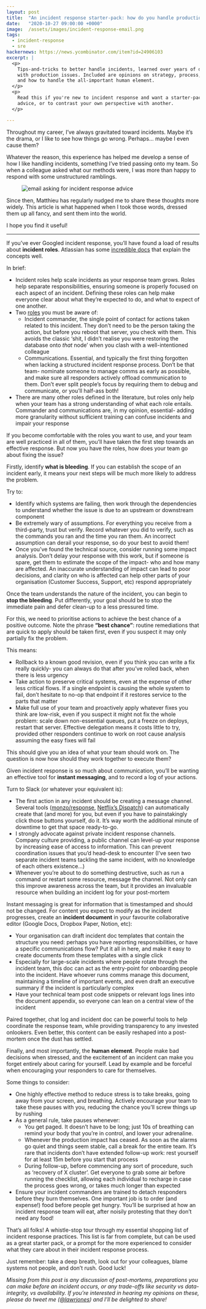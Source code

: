 ```yaml
---
layout: post
title:  "An incident response starter-pack: how do you handle production outages?"
date:   "2020-10-27 09:00:00 +0000"
image:  /assets/images/incident-response-email.png
tags:
  - incident-response
  - sre
hackernews: https://news.ycombinator.com/item?id=24906103
excerpt: |
  <p>
    Tips-and-tricks to better handle incidents, learned over years of dealing
    with production issues. Included are opinions on strategy, process, tools
    and how to handle the all-important human element.
  </p>
  <p>
    Read this if you're new to incident response and want a starter-pack of
    advice, or to contrast your own perspective with another.
  </p>

---
```


Throughout my career, I’ve always gravitated toward incidents. Maybe it’s the
drama, or I like to see how things go wrong. Perhaps… maybe I even cause them?

Whatever the reason, this experience has helped me develop a sense of how I like
handling incidents, something I’ve tried passing onto my team. So when a
colleague asked what our methods were, I was more than happy to respond with
some unstructured ramblings.

<figure>
  <img src="{{ "/assets/images/incident-response-email.png" | prepend:site.baseurl }}" alt="email asking for incident response advice"/>
</figure>

Since then, Matthieu has regularly nudged me to share these thoughts more
widely. This article is what happened when I took those words, dressed them up
all fancy, and sent them into the world.

I hope you find it useful!

---

[atlassian]: https://www.atlassian.com/incident-management
[atlassian/roles]: https://www.atlassian.com/incident-management/incident-response/roles-responsibilities

If you’ve ever Googled incident response, you’ll have found a load of results
about **incident roles**. Atlassian has some [incredible docs][atlassian] that
explain the concepts well.

In brief:

- Incident roles help scale incidents as your response team grows. Roles help
  separate responsibilities, ensuring someone is properly focused on each aspect
  of an incident. Defining these roles can help make everyone clear about what
  they’re expected to do, and what to expect of one another.
- Two [roles][atlassian/roles] you must be aware of:
    - Incident commander, the single point of contact for actions taken related
      to this incident. They don’t need to be the person taking the action, but
      before you reboot that server, you check with them. This avoids the
      classic ‘shit, I didn’t realise you were restoring the database onto
      _that_ node’ when you clash with a well-intentioned colleague
    - Communications. Essential, and typically the first thing forgotten when
      lacking a structured incident response process. Don’t be that team-
      nominate someone to manage comms as early as possible, and make sure all
      responders actively offload communication to them. Don’t ever split
      people’s focus by requiring them to debug and communicate, or you’ll
      half-ass both!
- There are many other roles defined in the literature, but roles only help when
  your team has a strong understanding of what each role entails. Commander and
  communications are, in my opinion, essential- adding more granularity without
  sufficient training can confuse incidents and impair your response

If you become comfortable with the roles you want to use, and your team are well
practiced in all of them, you’ll have taken the first step towards an effective
response. But now you have the roles, how does your team go about fixing the
issue?

Firstly, identify **what is bleeding**. If you can establish the scope of an
incident early, it means your next steps will be much more likely to address the
problem.

Try to:

- Identify which systems are failing, then work through the dependencies to
  understand whether the issue is due to an upstream or downstream component
- Be extremely wary of assumptions. For everything you receive from a
  third-party, trust but verify. Record whatever you did to verify, such as the
  commands you ran and the time you ran them. An incorrect assumption can derail
  your response, so do your best to avoid them!
- Once you’ve found the technical source, consider running some impact analysis.
  Don’t delay your response with this work, but if someone is spare, get them to
  estimate the scope of the impact- who and how many are affected. An inaccurate
  understanding of impact can lead to poor decisions, and clarity on who is
  affected can help other parts of your organisation (Customer Success, Support,
  etc) respond appropriately

Once the team understands the nature of the incident, you can begin to **stop
the bleeding**. Put differently, your goal should be to stop the immediate pain
and defer clean-up to a less pressured time.

For this, we need to prioritise actions to achieve the best chance of a positive
outcome. Note the phrase **“best chance”**: routine remediations that are quick
to apply should be taken first, even if you suspect it may only partially fix
the problem.

This means:

- Rollback to a known good revision, even if you think you can write a fix
  really quickly- you can always do that after you’ve rolled back, when there is
  less urgency
- Take action to preserve critical systems, even at the expense of other less
  critical flows. If a single endpoint is causing the whole system to fail,
  don’t hesitate to no-op that endpoint if it restores service to the parts that
  matter
- Make full use of your team and proactively apply whatever fixes you think are
  low-risk, even if you suspect it might not fix the whole problem: scale down
  non-essential queues, put a freeze on deploys, restart that server. Effective
  delegation means it costs little to try, provided other responders continue to
  work on root cause analysis assuming the easy fixes will fail

This should give you an idea of what your team should work on. The question is
now how should they work together to execute them?

Given incident response is so much about communication, you’ll be wanting an
effective tool for **instant messaging**, and to record a log of your actions.

Turn to Slack (or whatever your equivalent is):

[monzo/response]: https://github.com/monzo/response
[netflix/dispatch]: https://netflixtechblog.com/introducing-dispatch-da4b8a2a8072

- The first action in any incident should be creating a message channel. Several
  tools ([monzo/response][monzo/response], [Netflix’s
  Dispatch][netflix/dispatch]) can automatically create that (and more) for you,
  but even if you have to painstakingly click those buttons yourself, do it.
  It’s way worth the additional minute of downtime to get that space
  ready-to-go.
- I strongly advocate against private incident response channels. Company
  culture providing, a public channel can level-up your response by increasing
  ease of access to information. This can prevent coordination issues that you’d
  head-desk to encounter (I’ve seen two separate incident teams tackling the
  same incident, with no knowledge of each others existence…)
- Whenever you’re about to do something destructive, such as run a command or
  restart some resource, message the channel. Not only can this improve
  awareness across the team, but it provides an invaluable resource when
  building an incident log for your post-mortem

Instant messaging is great for information that is timestamped and should not be
changed. For content you expect to modify as the incident progresses, create an
**incident document** in your favourite collaborative editor (Google Docs,
Dropbox Paper, Notion, etc):

- Your organisation can draft incident doc templates that contain the structure
  you need: perhaps you have reporting responsibilities, or have a specific
  communications flow? Put it all in here, and make it easy to create documents
  from these templates with a single click
- Especially for large-scale incidents where people rotate through the incident
  team, this doc can act as the entry-point for onboarding people into the
  incident. Have whoever runs comms manage this document, maintaining a timeline
  of important events, and even draft an executive summary if the incident is
  particularly complex
- Have your technical team post code snippets or relevant logs lines into the
  document appendix, so everyone can lean on a central view of the incident

Paired together, chat log and incident doc can be powerful tools to help
coordinate the response team, while providing transparency to any invested
onlookers. Even better, this content can be easily reshaped into a post-mortem
once the dust has settled.

Finally, and most importantly, the **human element**. People make bad decisions
when stressed, and the excitement of an incident can make you forget entirely
about caring for yourself. Lead by example and be forceful when encouraging your
responders to care for themselves.

Some things to consider:

- One highly effective method to reduce stress is to take breaks, going away
  from your screen, and breathing. Actively encourage your team to take these
  pauses with you, reducing the chance you’ll screw things up by rushing
- As a general rule, take pauses whenever:
    - You get paged. It doesn’t have to be long; just 10s of breathing can
      remind your body that you’re in control, and lower your adrenaline.
    - Whenever the production impact has ceased. As soon as the alarms go quiet
      and things seem stable, call a break for the entire team. It’s rare that
      incidents don’t have extended follow-up work: rest yourself for at least
      15m before you start that process
    - During follow-up, before commencing any sort of procedure, such as
      ‘recovery of X cluster’. Get everyone to grab some air before running the
      checklist, allowing each individual to recharge in case the process goes
      wrong, or takes much longer than expected
- Ensure your incident commanders are trained to detach responders before they
  burn themselves. One important job is to order (and expense!) food before
  people get hungry. You’ll be surprised at how an incident response team will
  eat, after noisily protesting that they don’t need any food!

That’s all folks! A whistle-stop tour through my essential shopping list of
incident response practices. This list is far from complete, but can be used as
a great starter pack, or a prompt for the more experienced to consider what they
care about in their incident response process.

Just remember: take a deep breath, look out for your colleagues, blame systems
not people, and don’t rush. Good luck!

[@lawrjones]: https://twitter.com/lawrjones

_Missing from this post is any discussion of post-mortems, preparations you can
make before an incident occurs, or any trade-offs like security vs
data-integrity, vs availability. If you’re interested in hearing my opinions on
these, please do tweet me ([@lawrjones][@lawrjones]) and I’ll be delighted to
share!_
